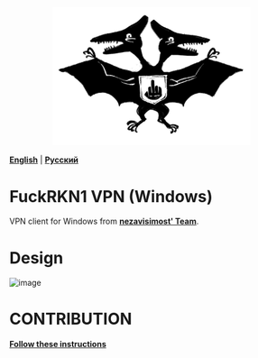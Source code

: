 <p align="center">
  <img src="./media/logofckrkn.jpg" width="350" title="FuckRKN1">
</p>


[**English**](./README.md) | [**Русский**](./README-ru.md) 

# FuckRKN1 VPN (Windows)
VPN client for Windows from [**nezavisimost' Team**](https://github.com/nezavisimost).

<!--
# Features

# Technology
-->

# Design 
![image](https://user-images.githubusercontent.com/6414316/181246606-6b245c4a-99ec-4b1d-8f40-fdd82bdc1ae3.png)

<!-- # Screencast -->

# CONTRIBUTION
[**Follow these instructions**](./CONTRIBUTION.md)
